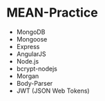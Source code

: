 # MEAN-Practice

- MongoDB
- Mongoose
- Express
- AngularJS
- Node.js
- bcrypt-nodejs
- Morgan
- Body-Parser
- JWT (JSON Web Tokens)
